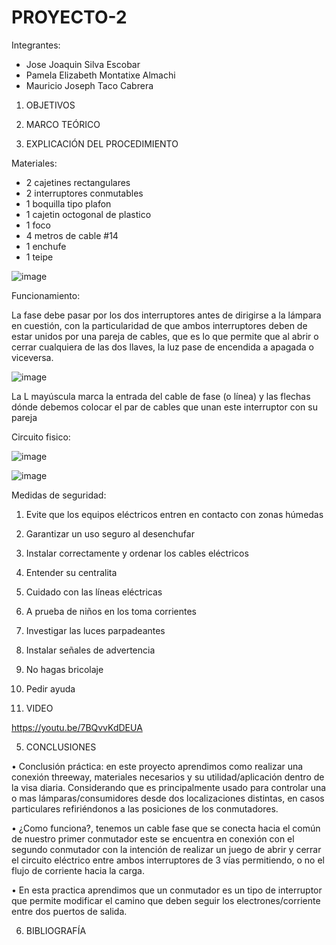 # PROYECTO-2


Integrantes:

- Jose Joaquin Silva Escobar
- Pamela Elizabeth Montatixe Almachi
- Mauricio Joseph Taco Cabrera

1. OBJETIVOS



2. MARCO TEÓRICO



3. EXPLICACIÓN DEL PROCEDIMIENTO

Materiales:

- 2 cajetines rectangulares
- 2 interruptores conmutables
- 1 boquilla tipo plafon
- 1 cajetin octogonal de plastico
- 1 foco
- 4 metros de cable #14
- 1 enchufe
- 1 teipe

![image](https://user-images.githubusercontent.com/117045943/213477545-1569005f-452a-4306-8ff3-4c8d6e549a2a.png)

Funcionamiento:

La fase debe pasar por los dos interruptores antes de dirigirse a la lámpara en cuestión, con la particularidad de que ambos interruptores deben de estar unidos por una pareja de cables, que es lo que permite que al abrir o cerrar cualquiera de las dos llaves, la luz pase de encendida a apagada o viceversa.

![image](https://user-images.githubusercontent.com/117045943/213478429-8b3138fc-ae00-41ac-89cd-bba7eeea2f59.png)

La L mayúscula marca la entrada del cable de fase (o línea) y las flechas dónde debemos colocar el par de cables que unan este interruptor con su pareja

Circuito fisico:

![image](https://user-images.githubusercontent.com/117045943/213479192-072c49ba-b156-40c0-aefa-ba6e19b1b29f.png)

![image](https://user-images.githubusercontent.com/117045943/213479225-ffd8fe59-f84d-4658-99bb-97da7bb67672.png)

Medidas de seguridad:

1. Evite que los equipos eléctricos entren en contacto con zonas húmedas
2. Garantizar un uso seguro al desenchufar
3. Instalar correctamente y ordenar los cables eléctricos
4. Entender su centralita
5. Cuidado con las líneas eléctricas
6. A prueba de niños en los toma corrientes
7. Investigar las luces parpadeantes
8. Instalar señales de advertencia
9. No hagas bricolaje
10. Pedir ayuda



4. VIDEO

https://youtu.be/7BQvvKdDEUA

5. CONCLUSIONES

•	Conclusión práctica: en este proyecto aprendimos como realizar una conexión threeway, materiales necesarios y su utilidad/aplicación dentro de la visa diaria. Considerando que es principalmente usado para controlar una o mas lámparas/consumidores desde dos localizaciones distintas, en casos particulares refiriéndonos a las posiciones de los conmutadores.

•	¿Como funciona?, tenemos un cable fase que se conecta hacia el común de nuestro primer conmutador este se encuentra en conexión con el segundo conmutador con la intención de realizar un juego de abrir y cerrar el circuito eléctrico entre ambos interruptores de 3 vías permitiendo, o no el flujo de corriente hacia la carga.

•	En esta practica aprendimos que  un conmutador es un tipo de interruptor que permite modificar el camino que deben seguir los electrones/corriente entre dos puertos de salida.

6. BIBLIOGRAFÍA

